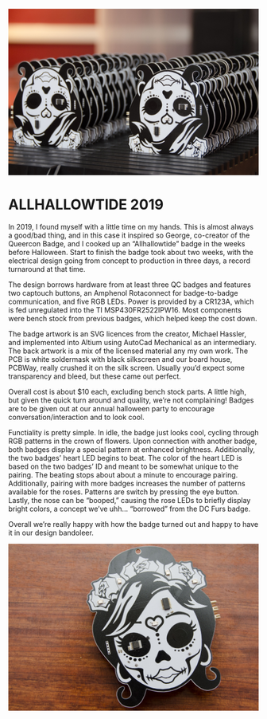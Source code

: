 ![assembled boards in a tray](media/stacks.jpg)

# ALLHALLOWTIDE 2019

In 2019, I found myself with a little time on my hands.  This is almost always a good/bad thing, and in this case it inspired so George, co-creator 
of the Queercon Badge, and I cooked up an “Allhallowtide” badge in the weeks before Halloween. Start to finish the badge took about two weeks, with 
the electrical design going from concept to production in three days, a record turnaround at that time.

The design borrows hardware from at least three QC badges and features two captouch buttons, an Amphenol Rotaconnect for badge-to-badge communication, and five RGB LEDs. Power is provided by a CR123A, which is fed unregulated into the TI MSP430FR2522IPW16. Most components were bench stock from previous badges, which helped keep the cost down.

The badge artwork is an SVG licences from the creator, Michael Hassler, and implemented into Altium using AutoCad Mechanical as an intermediary. The 
back artwork is a mix of the licensed material any my own work. The PCB is white soldermask with black silkscreen and our board house, PCBWay, 
really crushed it on the silk screen. Usually you’d expect some transparency and bleed, but these came out perfect.

Overall cost is about $10 each, excluding bench stock parts. A little high, but given the quick turn around and quality, we’re not complaining! Badges are to be given out at our annual halloween party to encourage conversation/interaction and to look cool.

Functiality is pretty simple.  In idle, the badge just looks cool, cycling through RGB patterns in the crown of flowers.  Upon connection with another badge, both badges display a special pattern at enhanced brightness.  Additionally, the two badges’ heart LED begins to beat.  The color of the heart LED is based on the two badges’ ID and meant to be somewhat unique to the pairing.  The beating stops about about a minute to encourage pairing.  Additionally, pairing with more badges increases the number of patterns available for the roses.  Patterns are switch by pressing the eye button.  Lastly, the nose can be “booped,” causing the rose LEDs to briefly display bright colors, a concept we’ve uhh… “borrowed” from the DC Furs badge.

Overall we’re really happy with how the badge turned out and happy to have it in our design bandoleer.

![badge back](media/badge.jpg)
